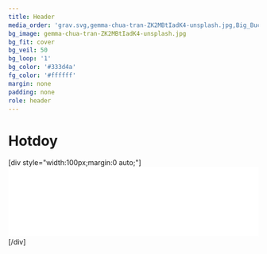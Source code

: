 ```yaml
---
title: Header
media_order: 'grav.svg,gemma-chua-tran-ZK2MBtIadK4-unsplash.jpg,Big_Buck_Bunny_1080_10s_30MB.mp4'
bg_image: gemma-chua-tran-ZK2MBtIadK4-unsplash.jpg
bg_fit: cover
bg_veil: 50
bg_loop: '1'
bg_color: '#333d4a'
fg_color: '#ffffff'
margin: none
padding: none
role: header
---
```


# Hotdoy
[div style="width:100px;margin:0 auto;"]
[![](grav.svg)](https://getgrav.org/)
[/div]
